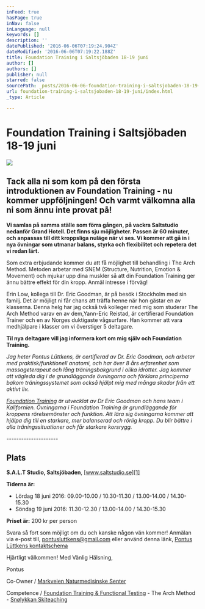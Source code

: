 ```yaml
---
inFeed: true
hasPage: true
inNav: false
inLanguage: null
keywords: []
description: ''
datePublished: '2016-06-06T07:19:24.904Z'
dateModified: '2016-06-06T07:19:22.188Z'
title: Foundation Training i Saltsjöbaden 18-19 juni
author: []
authors: []
publisher: null
starred: false
sourcePath: _posts/2016-06-06-foundation-training-i-saltsjobaden-18-19-juni.md
url: foundation-training-i-saltsjobaden-18-19-juni/index.html
_type: Article

---
```

# Foundation Training i Saltsjöbaden 18-19 juni
![](https://the-grid-user-content.s3-us-west-2.amazonaws.com/9daf3859-c4b1-4e38-bee4-abba3d452ea1.jpg)

## Tack alla ni som kom på den första introduktionen av Foundation Training - nu kommer uppföljningen! Och varmt välkomna alla ni som ännu inte provat på!

**Vi samlas på samma ställe som förra gången, på vackra Saltstudio nedanför Grand Hotell. Det finns sju möjligheter. Passen är 60 minuter, och anpassas till ditt kroppsliga nuläge när vi ses. Vi kommer att gå in i nya övningar som utmanar balans, styrka och flexibilitet och repetera det vi redan lärt.**

Som extra erbjudande kommer du att få möjlighet till behandling i The Arch Method. Metoden arbetar med SNEM (Structure, Nutrition, Emotion & Movement) och mjukar upp dina muskler så att din Foundation Training ger ännu bättre effekt för din kropp. Anmäl intresse i förväg!

Erin Low, kollega till Dr. Eric Goodman, är på besök i Stockholm med sin familj. Det är möjligt ni får chans att träffa henne när hon gästar en av klasserna. Denna helg har jag också två kolleger med mig som studerar The Arch Method varav en av dem,Yann-Eric Reistad, är certifierad Foundation Trainer och en av Norges duktigaste vågsurfare. Han kommer att vara medhjälpare i klasser om vi överstiger 5 deltagare.

**Til nya deltagare vill jag informera kort om mig själv och Foundation Training.**

_Jag heter Pontus Lüttkens, är certifierad av Dr. Eric Goodman, och arbetar med praktisk/funktionell anatomi, och har över 8 års erfarenhet som massageterapeut och lång träningsbakgrund i olika idrotter. Jag kommer att vägleda dig i de grundläggande övningarna och förklara principerna bakom träningssystemet som också hjälpt mig med många skador från ett aktivt liv._

_[Foundation Training][0] är utvecklat av Dr Eric Goodman och hans team i Kalifornien. Övningarna i Foundation Training är grundläggande för kroppens rörelsemönster och funktion. Att lära sig övningarna kommer att hjälpa dig till en starkare, mer balanserad och rörlig kropp. Du blir bättre i alla träningssituationer och får starkare korsrygg._

_---------------------_

## Plats

**S.A.L.T Studio, Saltsjöbaden**, [www.saltstudio.se][1]

**Tiderna är:**

* Lördag 18 juni 2016: 09.00-10.00 / 10.30-11.30 / 13.00-14.00 / 14.30-15.30
* Söndag 19 juni 2016: 11.30-12.30 / 13.00-14.00 / 14.30-15.30

**Priset är:** 200 kr per person

Svara så fort som möjligt om du och kanske någon vän kommer! Anmälan via e-post till, [pontusluttkens@gmail.com][2] eller använd denna länk, [Pontus Lüttkens kontaktschema][3]

Hjärtligt välkommen! Med Vänlig Hälsning, 

Pontus

Co-Owner / [Markveien Naturmedisinske Senter][4]

Competence / [Foundation Training & Functional Testing][5] - The Arch Method - [Snølykkan Skiteaching][6]

[0]: http://www.foundationtraining.com/
[1]: http://www.saltstudio.se/
[2]: mailto:pontusluttkens@gmail.com
[3]: https://podio.com/webforms/15595616/1045133
[4]: http://www.mns.no/
[5]: http://2ft.io
[6]: http://www.snolykkan.com